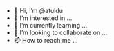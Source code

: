 - 👋 Hi, I’m @atuldu
- 👀 I’m interested in ...
- 🌱 I’m currently learning ...
- 💞️ I’m looking to collaborate on ...
- 📫 How to reach me ...

<!---
atuldu/atuldu is a ✨ special ✨ repository because its `README.md` (this file) appears on your GitHub profile.
You can click the Preview link to take a look at your changes.
--->
